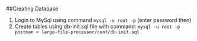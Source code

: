 ##Creating Database
1. Login to MySql using command `mysql -u root -p` (enter password then)
2. Create tables using db-init.sql file with command: `mysql -u root -p postman < large-file-processor/conf/db-init.sql`
